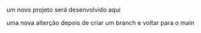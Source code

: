 um novo projeto será desenvolvido aqui 

uma nova alterção depois de criar um branch e voltar para o main 